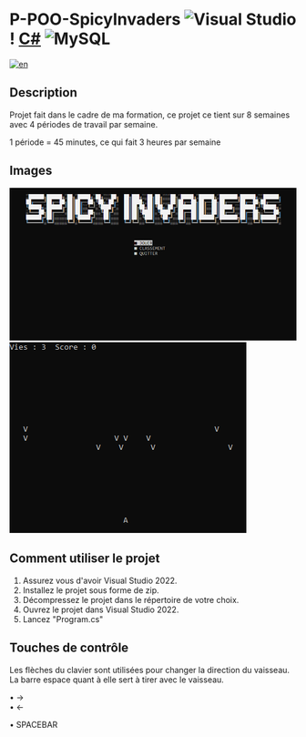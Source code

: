 # P-POO-SpicyInvaders ![Visual Studio](https://img.shields.io/badge/Visual%20Studio-5C2D91.svg?style=for-the-badge&logo=visual-studio&logoColor=white)! [C#](https://img.shields.io/badge/c%23-%23239120.svg?style=for-the-badge&logo=c-sharp&logoColor=white) ![MySQL](https://img.shields.io/badge/mysql-%2300f.svg?style=for-the-badge&logo=mysql&logoColor=white) 
[![en](https://img.shields.io/badge/lang-en-red.svg)](https://github.com/estebanstb/P-POO-SpicyInvaders/blob/main/README.md)
## Description 
Projet fait dans le cadre de ma formation, ce projet ce tient sur 8 semaines avec 4 périodes de travail par semaine.

1 période = 45 minutes, ce qui fait 3 heures par semaine

## Images
<img src="https://github.com/estebanstb/P-POO-SpicyInvaders/blob/main/screenshots/mainMenuSpicyInvaders.png"></img>
<img src="https://github.com/estebanstb/P-POO-SpicyInvaders/blob/main/screenshots/gameRunningSpicyInvaders.png"></img>

## Comment utiliser le projet
1) Assurez vous d'avoir Visual Studio 2022.
2) Installez le projet sous forme de zip.
3) Décompressez le projet dans le répertoire de votre choix.
4) Ouvrez le projet dans Visual Studio 2022.
5) Lancez "Program.cs"

## Touches de contrôle
Les flèches du clavier sont utilisées pour changer la direction du vaisseau.
La barre espace quant à elle sert à tirer avec le vaisseau.

  • →  
  • ← 
  
  • SPACEBAR
  
  
